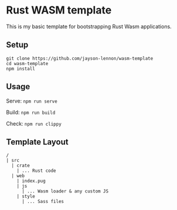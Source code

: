 # Rust WASM template

This is my basic template for bootstrapping Rust Wasm applications.

## Setup

```
git clone https://github.com/jayson-lennon/wasm-template
cd wasm-template
npm install
```

## Usage

Serve:
`npm run serve`

Build:
`npm run build`

Check:
`npm run clippy`

## Template Layout

```
/
| src
  | crate
    | ... Rust code
  | web
    | index.pug
    | js
      | ... Wasm loader & any custom JS
    | style
      | ... Sass files
```

